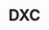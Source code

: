 ---
facebook: https://facebook.com/DXCTechnology
instagram: https://instagram.com/DxcTechnology
linkedin: https://linkedin.com/company/dxctechnology
logohandle: dxc
sort: dxc
title: DXC
twitter: https://x.com/dxctechnology
website: https://dxc.com/us/en
youtube: https://youtube.com/DXCTechnology
---